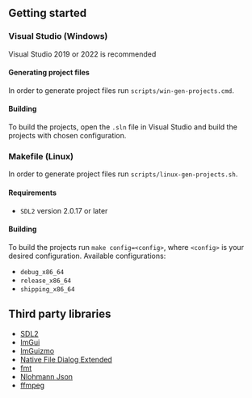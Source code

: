 ## Getting started

### Visual Studio (Windows)
Visual Studio 2019 or 2022 is recommended
#### Generating project files
In order to generate project files run `scripts/win-gen-projects.cmd`.
#### Building
To build the projects, open the `.sln` file in Visual Studio and build the projects with chosen configuration.


### Makefile (Linux)
In order to generate project files run `scripts/linux-gen-projects.sh`.
#### Requirements
- `SDL2` version 2.0.17 or later

#### Building
To build the projects run `make config=<config>`, where `<config>` is your desired configuration. Available configurations:
- `debug_x86_64`
- `release_x86_64`
- `shipping_x86_64`

## Third party libraries
- [SDL2](https://github.com/libsdl-org/SDL)
- [ImGui](https://github.com/ocornut/imgui)
- [ImGuizmo](https://github.com/CedricGuillemet/ImGuizmo)
- [Native File Dialog Extended](https://github.com/btzy/nativefiledialog-extended/tree/master)
- [fmt](https://github.com/fmtlib/fmt)
- [Nlohmann Json](https://github.com/nlohmann/json)
- [ffmpeg](https://ffmpeg.org/)